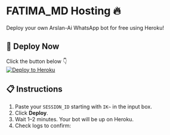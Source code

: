 # FATIMA_MD Hosting 🔥

Deploy your own Arslan-Ai WhatsApp bot for free using Heroku!

## 🚀 Deploy Now

Click the button below 👇  
[![Deploy to Heroku](https://www.herokucdn.com/deploy/button.svg)](https://dashboard.heroku.com/new?template=https://github.com/policeduafatima/fatima-md-hosting)

## 📋 Instructions

1. Paste your `SESSION_ID` starting with `IK~` in the input box.
2. Click **Deploy**.
3. Wait 1–2 minutes. Your bot will be up on Heroku.
4. Check logs to confirm:
